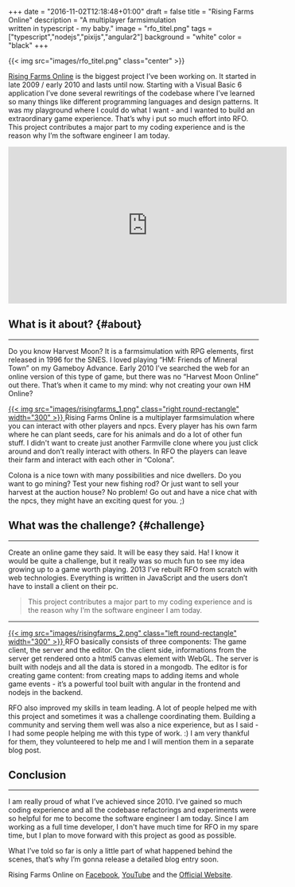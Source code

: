 +++
date = "2016-11-02T12:18:48+01:00"
draft = false
title = "Rising Farms Online"
description = "A multiplayer farmsimulation <br/> written in typescript - my baby."
image = "rfo_titel.png"
tags = ["typescript","nodejs","pixijs","angular2"]
background = "white"
color = "black"
+++

<p>
    {{< img src="images/rfo_titel.png" class="center" >}}
</p>

[Rising Farms Online](http://rising.farm/play) is the biggest project I’ve been working on. It started in late 2009 / early 2010 and lasts until now. Starting with a Visual Basic 6 application I’ve done several rewritings of the codebase where I’ve learned so many things like different programming languages and design patterns. It was my playground where I could do what I want - and I wanted to build an extraordinary game experience. That’s why i put so much effort into <span class="tooltip" title="Rising Farms Online">RFO</span>. This project contributes a major part to my coding experience and is the reason why I’m the software engineer I am today. 

<p style="text-align:center">
    <iframe width="560" height="315" src="https://www.youtube.com/embed/aB1j0G4NdMg?rel=0&amp;showinfo=0" frameborder="0" allowfullscreen></iframe>
</p>

## What is it about?  {#about}
---

Do you know Harvest Moon? It is a farmsimulation with RPG elements, first released in 1996 for the SNES. I loved playing “HM: Friends of Mineral Town” on my Gameboy Advance. Early 2010 I’ve searched the web for an online version of this type of game, but there was no “Harvest Moon Online” out there. That’s when it came to my mind: why not creating your own <span class="tooltip" title="Harvest Moon">HM</span> Online?

<a class="image-link" href="../../images/risingfarms_1.png" title="Login Screen">
    {{< img src="images/risingfarms_1.png" class="right round-rectangle" width="300" >}}
</a>
Rising Farms Online is a multiplayer farmsimulation where you can interact with other players and npcs. Every player has his own farm where he can plant seeds, care for his animals and do a lot of other fun stuff. I didn't want to create just another Farmville clone where you just click around and don’t really interact with others. In RFO the players can leave their farm and interact with each other in “Colona”. 

Colona is a nice town with many possibilities and nice dwellers. Do you want to go mining? Test your new fishing rod? Or just want to sell your harvest at the auction house? No problem! Go out and have a nice chat with the npcs, they might have an exciting quest for you. ;) 

## What was the challenge? {#challenge}
---

Create an online game they said. It will be easy they said. Ha! I know it would be quite a challenge, but it really was so much fun to see my idea growing up to a game worth playing. 2013 I’ve rebuilt RFO from scratch with web technologies. Everything is written in JavaScript and the users don’t have to install a client on their pc. 

> This project contributes a major part to my coding experience and is the reason why I’m the software engineer I am today.

---

<a class="image-link" href="../../images/risingfarms_2.png" title="Map Editor">
    {{< img src="images/risingfarms_2.png" class="left round-rectangle" width="300" >}}
</a>
RFO basically consists of three components: The game client, the server and the editor. On the client side, informations from the server get rendered onto a html5 canvas element with WebGL. The server is built with nodejs and all the data is stored in a mongodb. The editor is for creating game content: from creating maps to adding items and whole game events - it’s a powerful tool built with angular in the frontend and nodejs in the backend. 

RFO also improved my skills in team leading. A lot of people helped me with this project and sometimes it was a challenge coordinating them. Building a community and serving them well was also a nice experience, but as I said - I had some people helping me with this type of work. :)  I am very thankful for them, they volunteered to help me and I will mention them in a separate blog post. 

## Conclusion
---

I am really proud of what I’ve achieved since 2010. I’ve gained so much coding experience and all the codebase refactorings and experiments were so helpful for me to become the software engineer I am today. Since I am working as a full time developer, I don't have much time for RFO in my spare time, but I plan to move forward with this project as good as possible. 

What I’ve told so far is only a little part of what happened behind the scenes, that’s why I’m gonna release a detailed blog entry soon.

Rising Farms Online on [<i class="fa fa-facebook"></i> Facebook](https://www.facebook.com/risingfarmsonline/), [<i class="fa fa-youtube"></i> YouTube](https://www.youtube.com/risingfarmsonline/) and the [<i class="fa fa-globe"></i> Official Website](http://www.risingfarms-online.com/).